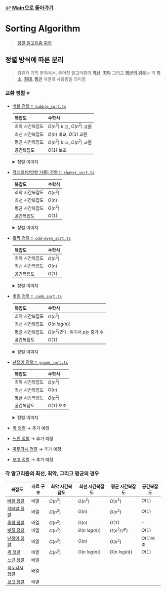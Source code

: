 ### [↩︎ Main으로 돌아가기](../../README.md)

# Sorting Algorithm

> [정렬 알고리즘 위키](https://ko.wikipedia.org/wiki/%EC%A0%95%EB%A0%AC_%EC%95%8C%EA%B3%A0%EB%A6%AC%EC%A6%98)

## 정렬 방식에 따른 분리

> 컴퓨터 과학 분야에서, 주어진 알고리즘의 <b><u>최선</u></b>, <b><u>최악</u></b> 그리고 <b><u>평균의 경우</u></b>는 각 <b><u>최소</u></b>, <b><u>최대</u></b>, <b><u>평균</u></b> 자원의 사용량을 의미함

### 교환 정렬 ⭐️

- [버블 정렬 `📄 bubble_sort.ts`](./ExchangeSort/bubble_sort.ts)

  | 복잡도          | 수학식                       |
  | --------------- | ---------------------------- |
  | 최악 시간복잡도 | $O(n^2)$ 비교, $O(n^2)$ 교환 |
  | 최선 시간복잡도 | $O(n)$ 비교, $O(1)$ 교환     |
  | 평균 시간복잡도 | $O(n^2)$ 비교, $O(n^2)$ 교환 |
  | 공간복잡도      | $O(1)$ 보조                  |

  <details>
  <summary>정렬 이미지</summary>

    <img src="../../image/sort/img/bubble_sort.svg" width="30%" />
    <img src="../../image/sort/gif/bubble_sort.gif" width="30%" />

  </details>

- [칵테일(양방향 거품) 정렬 `📄 shaker_sort.ts`](./ExchangeSort/shaker_sort.ts)

  | 복잡도          | 수학식   |
  | --------------- | -------- |
  | 최악 시간복잡도 | $O(n^2)$ |
  | 최선 시간복잡도 | $O(n)$   |
  | 평균 시간복잡도 | $O(n^2)$ |
  | 공간복잡도      | $O(1)$   |

  <details>
  <summary>정렬 이미지</summary>

    <img src="../../image/sort/gif/shaker_sort.gif" width="30%" />

  </details>

- [홀짝 정렬 `📄 odd-even_sort.ts`](./ExchangeSort/odd-even_sort.ts)

  | 복잡도          | 수학식   |
  | --------------- | -------- |
  | 최악 시간복잡도 | $O(n^2)$ |
  | 최선 시간복잡도 | $O(n)$   |
  | 공간복잡도      | $O(1)$   |

  <details>
  <summary>정렬 이미지</summary>

    <img src="../../image/sort/gif/odd_even_sort.gif" width="30%" />

  </details>

- [빗질 정렬 `📄 comb_sort.ts`](./ExchangeSort/comb_sort.ts)

  | 복잡도          | 수학식                                     |
  | --------------- | ------------------------------------------ |
  | 최악 시간복잡도 | $O(n^2)$                                   |
  | 최선 시간복잡도 | $\Theta(n \ log(n))$                       |
  | 평균 시간복잡도 | $\Omega(n^2 / 2^p)$ : 여기서 $p$는 증가 수 |
  | 공간복잡도      | $O(1)$                                     |

  <details>
  <summary>정렬 이미지</summary>

    <img src="../../image/sort/gif/comb_sort.gif" width="30%" />

  </details>

- [난쟁이 정렬 `📄 gnome_sort.ts`](./ExchangeSort/gnome_sort.ts)

  | 복잡도          | 수학식      |
  | --------------- | ----------- |
  | 최악 시간복잡도 | $O(n^2)$    |
  | 최선 시간복잡도 | $O(n)$      |
  | 평균 시간복잡도 | $O(n^2)$    |
  | 공간복잡도      | $O(1)$ 보조 |

  <details>
  <summary>정렬 이미지</summary>

    <img src="../../image/sort/gif/gnome_sort.gif" width="30%" />

  </details>

- [퀵 정렬](./) → 추가 예정
- [느린 정렬](./) → 추가 예정
- [꼭두각시 정렬](./) → 추가 예정
- [보고 정렬](./) → 추가 예정

### 각 알고리즘의 최선, 최악, 그리고 평균의 경우

| 복잡도                                       | 자료 구조 | 최악 시간복잡도 | 최선 시간복잡도      | 평균 시간복잡도     | 공간복잡도 |
| -------------------------------------------- | --------- | --------------- | -------------------- | ------------------- | ---------- |
| [버블 정렬](./ExchangeSort/bubble_sort.ts)   | 배열      | $O(n^2)$        | $O(n^2)$             | $O(n^2)$            | $O(1)$     |
| [칵테일 정렬](./ExchangeSort/shaker_sort.ts) | 배열      | $O(n^2)$        | $O(n)$               | $O(n^2)$            | $O(1)$     |
| [홀짝 정렬](./ExchangeSort/odd-even_sort.ts) | 배열      | $O(n^2)$        | $O(n)$               | $O(1)$              | -          |
| [빗질 정렬](./ExchangeSort/comb_sort.ts)     | 배열      | $O(n^2)$        | $\Theta(n \ log(n))$ | $\Omega(n^2 / 2^p)$ | $O(1)$     |
| [난쟁이 정렬](./ExchangeSort/gnome_sort.ts)  | 배열      | $O(n^2)$        | $O(n)$               | $O(n^2)$            | $O(1)$보조 |
| [퀵 정렬](./)                                | 배열      | $O(n^2)$        | $O(n \ log(n))$      | $O(n \ log(n))$     | $O(1)$     |
| [느린 정렬](./)                              | 배열      |                 |                      |                     |            |
| [꼭두각시 정렬](./)                          | 배열      |                 |                      |                     |            |
| [보고 정렬](./)                              | 배열      |                 |                      |                     |            |
